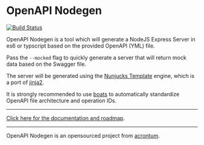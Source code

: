 # OpenAPI Nodegen
[![Build Status](https://travis-ci.org/acrontum/openapi-nodegen.svg?branch=master)](https://travis-ci.org/acrontum/openapi-nodegen)

OpenAPI Nodegen is a tool which will generate a NodeJS Express Server in es6 or typscript based on the provided OpenAPI (YML) file.

Pass the `--mocked` flag to quickly generate a server that will return mock data based on the Swagger file.

The server will be generated using the [Nunjucks Template](https://www.npmjs.com/package/nunjucks) engine, which is a port of [jinja2](http://jinja.pocoo.org).

It is strongly recommended to use [boats](https://www.npmjs.com/package/boats) to automatically standardize OpenAPI file architecture and operation IDs.

___

[Click here for the documentation and roadmap](https://acrontum.github.io/openapi-nodegen/).

___

OpenAPI Nodegen is an opensourced project from [acrontum](https://www.acrontum.de/).
